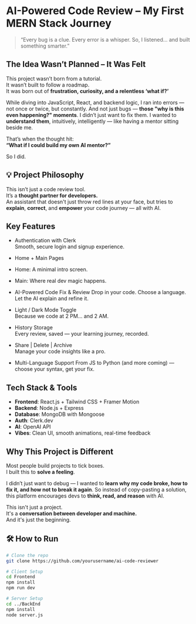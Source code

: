 #  AI-Powered Code Review – My First MERN Stack Journey

> “Every bug is a clue. Every error is a whisper. So, I listened… and built something smarter.”

##  The Idea Wasn’t Planned – It Was Felt

This project wasn’t born from a tutorial.  
It wasn’t built to follow a roadmap.  
It was born out of **frustration, curiosity, and a relentless ‘what if?’**

While diving into JavaScript, React, and backend logic, I ran into errors — not once or twice, but constantly. And not just bugs — **those "why is this even happening?" moments**. I didn’t just want to fix them. I wanted to **understand them**, intuitively, intelligently — like having a mentor sitting beside me.

That’s when the thought hit:  
**“What if I could build my own AI mentor?”**

So I did.

## 💡 Project Philosophy

This isn’t just a code review tool.  
It’s a **thought partner for developers.**  
An assistant that doesn't just throw red lines at your face, but tries to **explain**, **correct**, and **empower** your code journey — all with AI.

##  Key Features

-  Authentication with Clerk  
  Smooth, secure login and signup experience.

-  Home +  Main Pages  
  - Home: A minimal intro screen.  
  - Main: Where real dev magic happens.

- AI-Powered Code Fix & Review
  Drop in your code. Choose a language. Let the AI explain and refine it.

- Light / Dark Mode Toggle  
  Because we code at 2 PM… and 2 AM.

- History Storage  
  Every review, saved — your learning journey, recorded.

- Share |  Delete |  Archive  
  Manage your code insights like a pro.

- Multi-Language Support 
  From JS to Python (and more coming) — choose your syntax, get your fix.

##  Tech Stack & Tools

- **Frontend**: React.js + Tailwind CSS + Framer Motion  
- **Backend**: Node.js + Express  
- **Database**: MongoDB with Mongoose  
- **Auth**: Clerk.dev  
- **AI**: OpenAI API  
- **Vibes**: Clean UI, smooth animations, real-time feedback

##  Why This Project is Different

Most people build projects to tick boxes.  
I built this to **solve a feeling**.  

I didn’t just want to debug — I wanted to **learn why my code broke, how to fix it, and how not to break it again**. So instead of copy-pasting a solution, this platform encourages devs to **think, read, and reason** with AI.

This isn't just a project.  
It's a **conversation between developer and machine.**  
And it's just the beginning.

## 🛠️ How to Run

```bash
# Clone the repo
git clone https://github.com/yourusername/ai-code-reviewer

# Client Setup
cd Frontend
npm install
npm run dev

# Server Setup
cd ../BackEnd
npm install
node server.js
